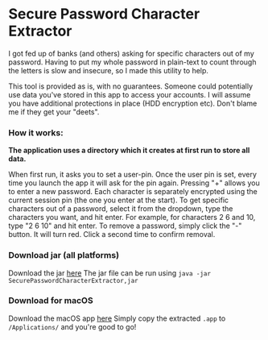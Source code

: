 # Secure Password Character Extractor

I got fed up of banks (and others) asking for specific characters out of my password. Having to put my whole password in plain-text to count through the letters is slow and insecure, so I made this utility to help.

This tool is provided as is, with no guarantees. Someone could potentially use data you've stored in this app to access your accounts. I will assume you have additional protections in place (HDD encryption etc). Don't blame me if they get your "deets".


### How it works:

**The application uses a directory which it creates at first run to store all data.**

When first run, it asks you to set a user-pin.
Once the user pin is set, every time you launch the app it will ask for the pin again.
Pressing "+" allows you to enter a new password. Each character is separately encrypted using the current session pin (the one you enter at the start).
To get specific characters out of a password, select it from the dropdown, type the characters you want, and hit enter. For example, for characters 2 6 and 10, type "2 6 10" and hit enter.
To remove a password, simply click the "-" button. It will turn red. Click a second time to confirm removal.

### Download jar (all platforms)
Download the jar [here](https://www.example.com/)
The jar file can be run using `java -jar SecurePasswordCharacterExtractor,jar`

### Download for macOS
Download the macOS app [here](https://www.example.com/)
Simply copy the extracted `.app` to `/Applications/` and you're good to go!
